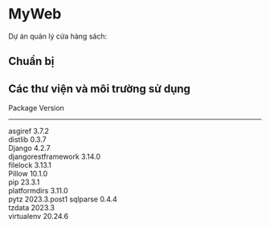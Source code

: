 # MyWeb
Dự án quản lý cửa hàng sách:
## Chuẩn bị

## Các thư viện và môi trường sử dụng
Package             Version
------------------- ------------
asgiref             3.7.2       
distlib             0.3.7       
Django              4.2.7       
djangorestframework 3.14.0      
filelock            3.13.1      
Pillow              10.1.0      
pip                 23.3.1      
platformdirs        3.11.0      
pytz                2023.3.post1
sqlparse            0.4.4       
tzdata              2023.3      
virtualenv          20.24.6     
